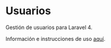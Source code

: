Usuarios
========

Gestión de usuarios para Laravel 4.

Información e instrucciones de uso [aquí](http://www.fluzo.info/paquetes-laravel/fluzo-usuarios).
